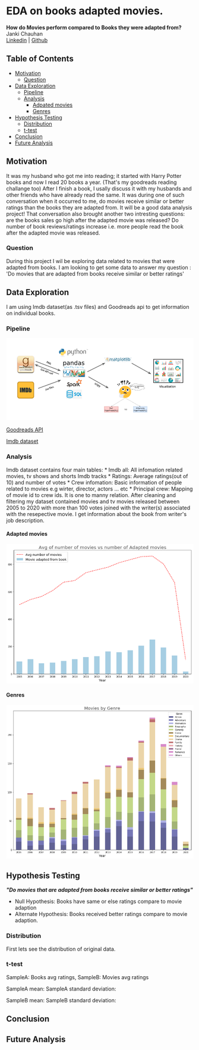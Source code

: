 # EDA on books adapted movies.
**How do Movies perform compared to Books they were adapted from?**
<br>Janki Chauhan
<br>
[Linkedin](https://www.linkedin.com/in/jankichauhan/) | [Github](https://github.com/jankichauhan)

## Table of Contents

* [Motivation](#motivation)
  * [Question](#question)
* [Data Exploration](#data-exploration)
  * [Pipeline](#pipeline-source)
  * [Analysis](#analysis)
    * [Adpated movies](#movies)
    * [Genres](#genres)
* [Hypothesis Testing](#hypothesis-testing)
  * [Distribution](#distribution)
  * [t-test](#t-test)
* [Conclusion](#conclusion)
* [Future Analysis](#future-analysis)

## Motivation
It was my husband who got me into reading; it started with Harry Potter books and now I read 20 books a year. (That's my goodreads reading challange too) After I finish a book, I usally discuss it with my husbands and other friends who have already read the same. It was during one of such conversation when it occurred to me, do movies receive similar or better ratings than the books they are adapted from. It will be a good data analysis project! That conversation also brought another two intresting questions: are the books sales go high after the adapted movie was released? Do number of book reviews/ratings increase i.e. more people read the book after the adapted movie was released.

### Question
During this project I wil be exploring data related to movies that were adapted from books. I am looking to get some data to answer my question : 'Do movies that are adapted from books receive similar or better ratings'

## Data Exploration
I am using Imdb dataset(as .tsv files) and Goodreads api to get information on individual books.
### Pipeline

![](images/pipeline.png)

[Goodreads API](https://www.goodreads.com/api)

[Imdb dataset](https://www.imdb.com/interfaces/)

### Analysis
Imdb dataset contains four main tables:
    * Imdb all: All infomation related movies, tv shows and shorts Imdb tracks 
    * Ratings: Average ratings(out of 10) and number of votes
    * Crew infomation: Basic information of people related to movies e.g wirter, director, actors ... etc
    * Principal crew: Mapping of movie id to crew ids. It is one to manny relation. 
After cleaning and filtering my dataset contained movies and tv movies released between 2005 to 2020 with more than 100 votes joined with the writer(s) associated with the resepective movie. I get information about the book from writer's job description. 
#### Adapted movies

![](images/total_number_of_movies.png)

#### Genres

![](images/Movie_Count_Genre.png)

## Hypothesis Testing
***"Do movies that are adapted from books receive similar or better ratings"***

* Null Hypothesis: Books have same or else ratings compare to movie adaption
* Alternate Hypothesis: Books received better ratings compare to movie adaption.

### Distribution
First lets see the distribution of original data. 

### t-test
SampleA: Books avg ratings, SampleB: Movies avg ratings

SampleA mean:              SampleA standard deviation:

SampleB mean:              SampleB standard deviation:

## Conclusion

## Future Analysis
